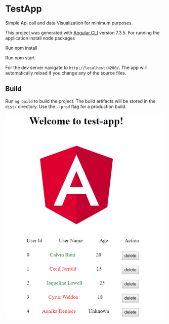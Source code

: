# TestApp
Simple Api call and data Visualization for minimum purposes.

This project was generated with [Angular CLI](https://github.com/angular/angular-cli) version 7.3.5. For running the application install node packages
 
 
 Run npm install
 
 Run npm start 
 
 For the dev server navigate to `http://localhost:4200/`. The app will automatically reload if you change any of the source files. 

## Build

Run `ng build` to build the project. The build artifacts will be stored in the `dist/` directory. Use the `--prod` flag for a production build.


<img src="https://github.com/ashiqahmed005/test-app/blob/master/Capture.PNG?sanitize=true&raw=true" />
